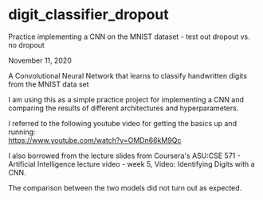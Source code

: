 # digit_classifier_dropout
Practice implementing a CNN on the MNIST dataset - test out dropout vs. no dropout

November 11, 2020

A Convolutional Neural Network that learns to classify handwritten digits from the MNIST data set

I am using this as a simple practice project for implementing a CNN and comparing the results of different architectures and hyperparameters.

I referred to the following youtube video for getting the basics up and running:  
https://www.youtube.com/watch?v=OMDn66kM9Qc

I also borrowed from the lecture slides from Coursera's ASU:CSE 571 - Artificial Intelligence lecture video - week 5, Video: Identifying Digits with a CNN.

The comparison between the two models did not turn out as expected.
